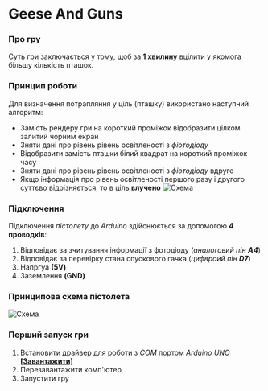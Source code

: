 # Geese And Guns
### Про гру
Суть гри заключається у тому, щоб за **1 хвилину** вцілити у якомога більшу кількість пташок.
### Принцип роботи
Для визначення потрапляння у ціль (пташку) використано наступний алгоритм:
* Замість рендеру гри на короткий проміжок відобразити цілком залитий чорним екран
* Зняти дані про рівень рівень освітленості з *фіотодіоду*
* Відобразити замість пташки білий квадрат на короткий проміжок часу
* Зняти дані про рівень рівень освітленості з *фіотодіоду* вдруге
* Якщо інформація про рівень освітленості першого разу і другого суттєво відрізняється, то в ціль **влучено**
![Схема](https://raw.githubusercontent.com/potterua/GeeseAndGuns/master/chart.png)
### Підключення
Підключення *пістолету* до *Arduino* здійснюється за допомогою **4 проводків**:
1. Відповідає за зчитування інформації з фотодіоду (*аналоговий пін **A4***)
2. Відповідає за  перевірку стана спускового гачка (*цифвроий пін **D7***)
3. Напргуа **(5V)**
4. Заземлення **(GND)**
### Принципова схема пістолета
![Схема](https://github.com/potterua/GeeseAndGuns/raw/master/scheme.png)
### Перший запуск гри
1. Встановити драйвер для роботи з *COM* портом *Arduino UNO* [**[Завантажити]**](https://www.arduino.cc/en/Main/Software)
2. Перезавантажити комп'ютер
3. Запустити гру
